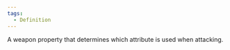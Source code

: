 ```yaml
---  
tags:  
  - Definition  
---  
```

A weapon property that determines which attribute is used when attacking.